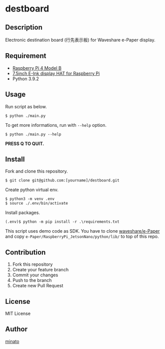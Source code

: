 # destboard

## Description

Electronic destination board (行先表示板) for Waveshare e-Paper display.

## Requirement

- [Raspberry Pi 4 Model B](https://www.amazon.com/dp/B07TD42S27/)
- [7.5inch E-Ink display HAT for Raspberry Pi](https://www.waveshare.com/7.5inch-e-paper-hat.htm)
- Python 3.9.2

## Usage

Run script as below.

```
$ python ./main.py
```

To get more informations, run with ``--help`` option.

```
$ python ./main.py --help
```

**PRESS Q TO QUIT.**

## Install

Fork and clone this repository.

```
$ git clone git@github.com:[yourname]/destboard.git
```

Create python virtual env.

```
$ python3 -m venv .env
$ source ./.env/bin/activate
```

Install packages.

```
(.env)$ python -m pip install -r .\requirements.txt
```

This script uses demo code as SDK. You have to clone [waveshare/e-Paper](https://github.com/waveshare/e-Paper) and copy ``e-Paper/RaspberryPi_JetsonNano/python/lib/`` to top of this repo.

## Contribution

1. Fork this repository
2. Create your feature branch
3. Commit your changes
4. Push to the branch
5. Create new Pull Request

## License

MIT License

## Author

[minato](https://blog.minatoproject.com/)
